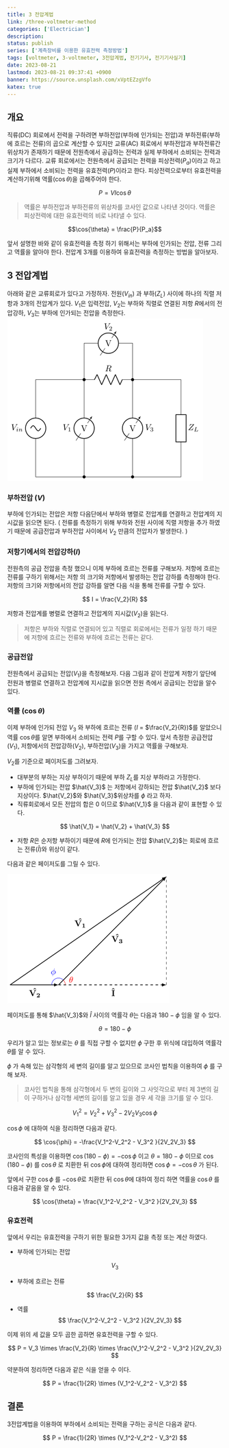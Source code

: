 ```yaml
---
title: 3 전압계법 
link: /three-voltmeter-method
categories: ['Electrician']
description: 
status: publish
series: ['계측장비를 이용한 유효전력 측정방법']
tags: [voltmeter, 3-voltmeter, 3전압계법, 전기기사, 전기기사실기]
date: 2023-08-21
lastmod: 2023-08-21 09:37:41 +0900
banner: https://source.unsplash.com/xVptEZzgVfo
katex: true
---
```


## 개요
직류(DC) 회로에서 전력을 구하려면 부하전압(부하에 인가되는 전압)과 부하전류(부하에 흐르는 전류)의 곱으로 계산할 수 있지만  교류(AC) 회로에서 부하전압과 부하전류간 위상차가 존재하기 때문에 전원측에서 공급하는 전력과 실제 부하에서 소비되는 전력과 크기가 다르다. 교류 회로에서는 전원측에서 공급되는 전력을 피상전력($P_a$)이라고 하고 실제 부하에서 소비되는 전력을 유효전력($P$)이라고 한다. 피상전력으로부터 유효전력을 계산하기위해 역률($\cos{\theta}$)을 곱해주어야 한다. 

$$
 P = VI\cos{\theta}
$$

> 역률은 부하전압과 부하전류의 위상차를 코사인 값으로 나타낸 것이다. 역률은 피상전력에 대한 유효전력의 비로 나타낼 수 있다. 

$$\cos{\theta} = \frac{P}{P_a}$$

 앞서 설명한 바와 같이 유효전력을 측정 하기 위해서는 부하에 인가되는 전압, 전류 그리고 역률을 알아야 한다. 
전압계 3개를 이용하여 유효전력을 측정하는 방법을 알아보자. 

## 3 전압계법

아래와 같은 교류회로가 있다고 가정하자.  전원($V_{in}$) 과 부하($Z_L$) 사이에 하나의 직렬 저항과 3개의 전압계가 있다.  $V_1$은 입력전압, $V_2$는 부하와 직렬로 연결된 저항 $R$에서의 전압강하, $V_3$는 부하에 인가되는 전압을 측정한다. 
![Three Voltmeter Method Circuit Diagram](https://raw.githubusercontent.com/euikook/stock/main/three-voltmeter-method-circuit.svg)


### 부하전압 ($V$)
부하에 인가되는 전압은 저항 다음단에서 부하와 병렬로 전압계를 연결하고 전압계의 지시값을 읽으면 된다.  ( 전류를 측정하기 위해 부하와 전원 사이에 직렬 저항을 추가 하였기 때문에 공급전압과 부하전압 사이에서 $V_2$ 만큼의 전압차가 발생한다. )

### 저항기에서의 전압강하($I$)
전원측의 공급 전압을 측정 했으니 이제 부하에 흐르는 전류를 구해보자.  저항에 흐르는 전류를 구하기 위해서는 저항 의 크기와  저항에서 발생하는 전압 강하를 측정해야 한다. 저항의 크기와 저항에서의 전압 강하를 알면 다음 식을 통해 전류를 구할 수 있다.  

$$
I = \frac{V_2}{R}
$$

 저항과 전압계를 병렬로 연결하고 전압계의 지시값($V_2$)을 읽는다.

 
> 저항은 부하와 직렬로 연결되어 있고 직렬로 회로에서는 전류가 일정 하기 때문에 저항에 흐르는 전류와 부하에 흐르는 전류는 같다.


### 공급전압
전원측에서 공급되는 전압($V_1$)을 측정해보자. 다음 그림과 같이 전압계 저항기 앞단에 전원과 병렬로 연결하고 전압계에 지시값을 읽으면 전원 측에서 공급되는 전압을 알수 있다. 


### 역률 ($\cos{\theta}$)

이제 부하에 인가되 전압 $V_3$ 와 부하에 흐르는 전류 ($I$ = $\frac{V_2}{R})$를 알았으니 역률 $\cos{\theta}$를 알면 부하에서 소비되는 전력 $P$를 구할 수 있다. 앞서 측정한 공급전압($V_1$),   저항에서의 전압강하($V_2$),  부하전압($V_3$)을 가지고 역률을 구해보자. 


$V_2$를 기준으로 페이저도를 그려보자. 

* 대부분의 부하는 지상 부하이기 때문에 부하 $Z_L$를 지상 부하라고 가정한다. 
* 부하에 인가되는 전압 $\hat{V_3}$ 는 저항에서 강하되는 전압 $\hat{V_2}$ 보다 지상이다.  $\hat{V_2}$와 $\hat{V_3}$위상차를 $\phi$ 라고 하자.
* 직류회로에서 모든 전압의 합은 0 이므로 $\hat{V_1}$ 을 다음과 같이 표현할 수 있다. 

$$
\hat{V_1} = \hat{V_2} + \hat{V_3}
$$
* 저항 $R$은 순저항 부하이기 때문에 $R$에 인가되는 전압 $\hat{V_2}$는 회로에 흐르는 전류($\hat{I}$)와 위상이 같다. 

다음과 같은 페이저도를 그릴 수 있다. 

![Three Voltmeter Method Circuit Diagram](https://raw.githubusercontent.com/euikook/stock/main/three-voltmeter-method-phase.svg)


페이저도를 통해  $\hat{V_3}$와 $\hat{I}$ 사이의 역률각 $\theta$는 다음과 $180 - \phi$ 임을 알 수 있다.  

$$
\theta = 180 - \phi
$$

우리가 알고 있는 정보로는 $\theta$ 를 직접 구할 수 없지만 $\phi$ 구한 후 위식에 대입하여 역률각 $\theta$를 알 수 있다. 

$\phi$ 가 속해 있는 삼각형의 세 변의 길이를 알고 있으므로 코사인 법칙을 이용하여 $\phi$ 를 구해 보자. 

> 코사인 법칙을 통해 삼각형에서 두 변의 길이와 그 사잇각으로 부터 제 3변의 길이 구하거나 삼각형 세변의 길이를 알고 있을 경우 세 각을 크기를 알 수 있다. 

$$
V_1^2 = V_2^2 + V_3^2 - 2V_2V_3\cos{\phi}
$$

$\cos{\phi}$ 에 대하여 식을 정리하면 다음과 같다. 

$$
\cos{\phi} = -\frac{V_1^2-V_2^2 - V_3^2 }{2V_2V_3}
$$


코사인의 특성을 이용하면   $\cos{(180 - \phi)}= -\cos{\phi}$ 이고 $\theta = 180 - \phi$ 이므로 $\cos{(180 - \phi)}$ 를  $\cos{\theta}$ 로 치환한 뒤 $\cos{\phi}$에 대하여 정리하면 $\cos{\phi} = -\cos{\theta}$ 가 된다. 


앞에서 구한 $\cos{\phi}$ 를 $-\cos{\theta}$로 치환한 뒤 $\cos{\theta}$에 대하여 정리 하면 역률을 $\cos{\theta}$ 를 다음과 같음을 알 수 있다. 


$$
\cos{\theta} = \frac{V_1^2-V_2^2 - V_3^2 }{2V_2V_3}
$$

### 유효전력

앞에서 우리는 유효전력을 구하기 위한 필요한 3가지 값을 측정 또는 계산 하였다. 

* 부하에 인가되는 전압

$$
V_3
$$

* 부하에 흐르는 전류

$$
\frac{V_2}{R}
$$

* 역률
$$
\frac{V_1^2-V_2^2 - V_3^2 }{2V_2V_3}
$$


이제 위의 세 값을 모두 곱한 곱하면 유효전력을 구할 수 있다. 

$$
P = V_3 \times \frac{V_2}{R} \times \frac{V_1^2-V_2^2 - V_3^2 }{2V_2V_3} 
$$

약분하여 정리하면 다음과 같은 식을 얻을 수 이다. 

$$
P = \frac{1}{2R} \times (V_1^2-V_2^2 - V_3^2)
$$

##  결론

3전압계법을 이용하여 부하에서 소비되는 전력을 구하는 공식은 다음과 같다. 

$$
P = \frac{1}{2R} \times (V_1^2-V_2^2 - V_3^2)
$$

